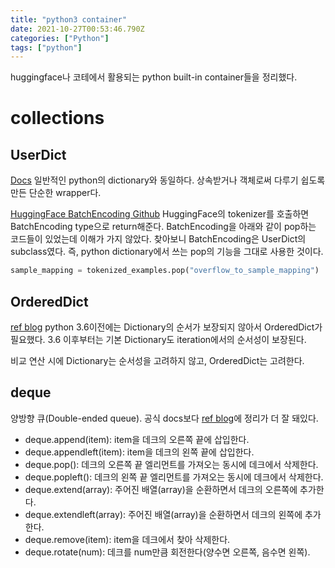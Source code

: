 ```yaml
---
title: "python3 container"
date: 2021-10-27T00:53:46.790Z
categories: ["Python"]
tags: ["python"]
---
```

huggingface나 코테에서 활용되는 python built-in container들을 정리했다.
# collections
## UserDict
[Docs](https://docs.python.org/3/library/collections.html#collections.UserDict)
일반적인 python의 dictionary와 동일하다. 상속받거나 객체로써 다루기 쉽도록 만든 단순한 wrapper다. 

[HuggingFace BatchEncoding Github](https://github.com/huggingface/transformers/blob/8ddbfe975264a94f124684a138a2a5ca89a2bd0d/src/transformers/tokenization_utils_base.py#L163)
HuggingFace의 tokenizer를 호출하면 BatchEncoding type으로 return해준다. BatchEncoding을 아래와 같이 pop하는 코드들이 있었는데 이해가 가지 않았다. 찾아보니 BatchEncoding은 UserDict의 subclass였다. 즉, python dictionary에서 쓰는 pop의 기능을 그대로 사용한 것이다.

```py
sample_mapping = tokenized_examples.pop("overflow_to_sample_mapping")
```

## OrderedDict
[ref blog](https://www.daleseo.com/python-collections-ordered-dict/)
python 3.6이전에는 Dictionary의 순서가 보장되지 않아서 OrderedDict가 필요했다. 3.6 이후부터는 기본 Dictionary도 iteration에서의 순서성이 보장된다. 

비교 연산 시에 Dictionary는 순서성을 고려하지 않고, OrderedDict는 고려한다.

## deque
양방향 큐(Double-ended queue).
공식 docs보다 [ref blog](https://leonkong.cc/posts/python-deque.html)에 정리가 더 잘 돼있다.
- deque.append(item): item을 데크의 오른쪽 끝에 삽입한다.
- deque.appendleft(item): item을 데크의 왼쪽 끝에 삽입한다.
- deque.pop(): 데크의 오른쪽 끝 엘리먼트를 가져오는 동시에 데크에서 삭제한다.
- deque.popleft(): 데크의 왼쪽 끝 엘리먼트를 가져오는 동시에 데크에서 삭제한다.
- deque.extend(array): 주어진 배열(array)을 순환하면서 데크의 오른쪽에 추가한다.
- deque.extendleft(array): 주어진 배열(array)을 순환하면서 데크의 왼쪽에 추가한다.
- deque.remove(item): item을 데크에서 찾아 삭제한다.
- deque.rotate(num): 데크를 num만큼 회전한다(양수면 오른쪽, 음수면 왼쪽).
